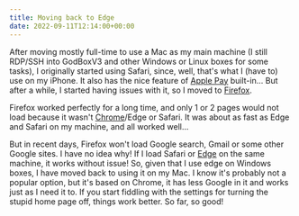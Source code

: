 ```yaml
---
title: Moving back to Edge
date: 2022-09-11T12:14:00+00:00
---
```


After moving mostly full-time to use a Mac as my main machine (I still RDP/SSH into GodBoxV3 and other Windows or Linux boxes for some tasks), I originally started using Safari, since, well, that's what I (have to) use on my iPhone. It also has the nice feature of [Apple Pay](https://www.apple.com/ie/apple-pay/) built-in... But after a while, I started having issues with it, so I moved to [Firefox](https://www.mozilla.org/en-US/firefox/new/). 

Firefox worked perfectly for a long time, and only 1 or 2 pages would not load because it wasn't [Chrome](https://www.google.com/intl/en_ie/chrome/)/Edge or Safari. It was about as fast as Edge and Safari on my machine, and all worked well...

But in recent days, Firefox won't load Google search, Gmail or some other Google sites. I have no idea why! If I load Safari or [Edge](https://www.microsoft.com/en-us/edge?r=1) on the same machine, it works without issue! So, given that I use edge on Windows boxes, I have moved back to using it on my Mac. I know it's probably not a popular option, but it's based on Chrome, it has less Google in it and works just as I need it to. If you start fiddling with the settings for turning the stupid home page off, things work better. So far, so good!